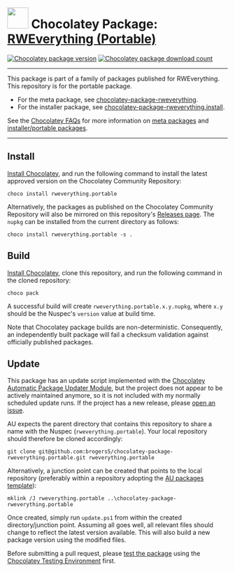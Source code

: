 ﻿# <img src="https://cdn.jsdelivr.net/gh/brogers5/chocolatey-package-rweverything.portable@a17d2d8f04410806c68a9ff8e032d7df79faed72/rweverything.portable.png" width="48" height="48"/> Chocolatey Package: [RWEverything (Portable)](https://community.chocolatey.org/packages/rweverything.portable/)

[![Chocolatey package version](https://img.shields.io/chocolatey/v/rweverything.portable.svg)](https://community.chocolatey.org/packages/rweverything.portable/)
[![Chocolatey package download count](https://img.shields.io/chocolatey/dt/rweverything.portable.svg)](https://community.chocolatey.org/packages/rweverything.portable/)

---

This package is part of a family of packages published for RWEverything. This repository is for the portable package.

* For the meta package, see [chocolatey-package-rweverything](https://github.com/brogers5/chocolatey-package-rweverything).
* For the installer package, see [chocolatey-package-rweverything.install](https://github.com/brogers5/chocolatey-package-rweverything.install).

See the [Chocolatey FAQs](https://docs.chocolatey.org/en-us/faqs) for more information on [meta packages](https://docs.chocolatey.org/en-us/faqs#what-is-the-difference-between-packages-no-suffix-as-compared-to.install.portable) and [installer/portable packages](https://docs.chocolatey.org/en-us/faqs#what-distinction-does-chocolatey-make-between-an-installable-and-a-portable-application).

---

## Install

[Install Chocolatey](https://chocolatey.org/install), and run the following command to install the latest approved version on the Chocolatey Community Repository:

```shell
choco install rweverything.portable
```

Alternatively, the packages as published on the Chocolatey Community Repository will also be mirrored on this repository's [Releases page](https://github.com/brogers5/chocolatey-package-rweverything.portable/releases). The `nupkg` can be installed from the current directory as follows:

```shell
choco install rweverything.portable -s .
```

## Build

[Install Chocolatey](https://chocolatey.org/install), clone this repository, and run the following command in the cloned repository:

```shell
choco pack
```

A successful build will create `rweverything.portable.x.y.nupkg`, where `x.y` should be the Nuspec's `version` value at build time.

Note that Chocolatey package builds are non-deterministic. Consequently, an independently built package will fail a checksum validation against officially published packages.

## Update

This package has an update script implemented with the [Chocolatey Automatic Package Updater Module](https://github.com/majkinetor/au), but the project does not appear to be actively maintained anymore, so it is not included with my normally scheduled update runs. If the project has a new release, please [open an issue](https://github.com/brogers5/chocolatey-package-rweverything.portable/issues).

AU expects the parent directory that contains this repository to share a name with the Nuspec (`rweverything.portable`). Your local repository should therefore be cloned accordingly:

```shell
git clone git@github.com:brogers5/chocolatey-package-rweverything.portable.git rweverything.portable
```

Alternatively, a junction point can be created that points to the local repository (preferably within a repository adopting the [AU packages template](https://github.com/majkinetor/au-packages-template)):

```shell
mklink /J rweverything.portable ..\chocolatey-package-rweverything.portable
```

Once created, simply run `update.ps1` from within the created directory/junction point. Assuming all goes well, all relevant files should change to reflect the latest version available. This will also build a new package version using the modified files.

Before submitting a pull request, please [test the package](https://docs.chocolatey.org/en-us/community-repository/moderation/package-verifier#steps-for-each-package) using the [Chocolatey Testing Environment](https://github.com/chocolatey-community/chocolatey-test-environment) first.
